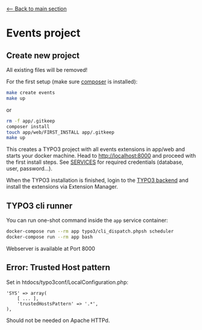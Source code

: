 [<-- Back to main section](../README.md)

# Events project

## Create new  project

All existing files will be removed!

For the first setup (make sure [composer](https://getcomposer.org/) is installed):

```bash
make create events
make up
```

or

```bash
rm -f app/.gitkeep
composer install
touch app/web/FIRST_INSTALL app/.gitkeep
make up
```

This creates a TYPO3 project with all events extensions in app/web and starts your docker machine.
Head to [http://localhost:8000](http://localhost:8000) and proceed with the first install steps.
See [SERVICES](./SERVICES.md) for required credentials (database, user, password...).

When the TYPO3 installation is finished, login to the [TYPO3 backend](http://localhost:8000/typo3) and install 
the extensions via Extension Manager.

## TYPO3 cli runner

You can run one-shot command inside the `app` service container:

```bash
docker-compose run --rm app typo3/cli_dispatch.phpsh scheduler
docker-compose run --rm app bash
```

Webserver is available at Port 8000


## Error: Trusted Host pattern

Set in htdocs/typo3conf/LocalConfiguration.php:

    'SYS' => array(
        [ ... ],
        'trustedHostsPattern' => '.*',
    ),

Should not be needed on Apache HTTPd.
